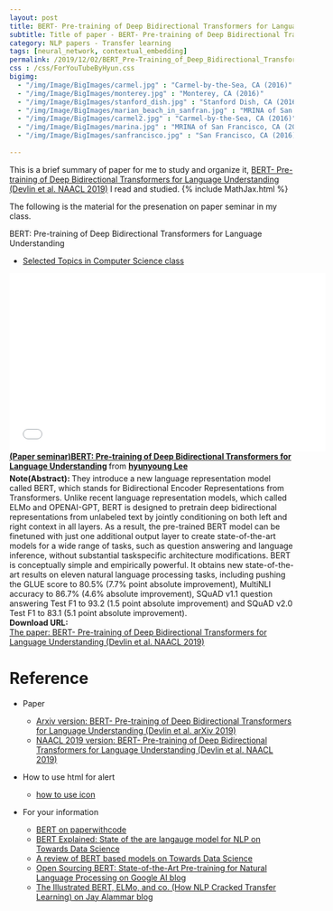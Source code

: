 ```yaml
---
layout: post
title: BERT- Pre-training of Deep Bidirectional Transformers for Language Understanding
subtitle: Title of paper - BERT- Pre-training of Deep Bidirectional Transformers for Language Understanding
category: NLP papers - Transfer learning
tags: [neural_network, contextual_embedding]
permalink: /2019/12/02/BERT_Pre-Training_of_Deep_Bidirectional_Transformers_for_Language_Understanding/
css : /css/ForYouTubeByHyun.css
bigimg: 
  - "/img/Image/BigImages/carmel.jpg" : "Carmel-by-the-Sea, CA (2016)"
  - "/img/Image/BigImages/monterey.jpg" : "Monterey, CA (2016)"
  - "/img/Image/BigImages/stanford_dish.jpg" : "Stanford Dish, CA (2016)"
  - "/img/Image/BigImages/marian_beach_in_sanfran.jpg" : "MRINA of San Francisco, CA (2016)"
  - "/img/Image/BigImages/carmel2.jpg" : "Carmel-by-the-Sea, CA (2016)"
  - "/img/Image/BigImages/marina.jpg" : "MRINA of San Francisco, CA (2016)"
  - "/img/Image/BigImages/sanfrancisco.jpg" : "San Francisco, CA (2016)"
  
---
```


This is a brief summary of paper for me to study and organize it, [BERT- Pre-training of Deep Bidirectional Transformers for Language Understanding (Devlin et al. NAACL 2019)](https://www.aclweb.org/anthology/N19-1423/) I read and studied. 
{% include MathJax.html %}


The following is the material for the presenation on paper seminar in my class.


<div id="tutorial-section">

  <div id="tutorial-title">BERT: Pre-training of Deep Bidirectional Transformers for Language Understanding</div>

  <ul class="nav nav-pills">
    <li class="active"><a data-toggle="tab" href="#refrigerator">Selected Topics in Computer Science class</a></li>
  </ul>

  <div class="tab-content">
    <div id="refrigerator" class="tab-pane fade in active">
      <iframe src="//www.slideshare.net/slideshow/embed_code/key/1sjtqMCMFDNc59" width="560" height="315" frameborder="0" allowfullscreen> </iframe> <div style="margin-bottom:5px"> <strong> <a href="//www.slideshare.net/HyunYoungLee3/paper-seminarbert-pretraining-of-deep-bidirectional-transformers-for-language-understanding" title="(Paper seminar)BERT: Pre-training of Deep Bidirectional Transformers for Language Understanding" target="_blank">(Paper seminar)BERT: Pre-training of Deep Bidirectional Transformers for Language Understanding</a> </strong> from <strong><a href="https://www.slideshare.net/HyunYoungLee3" target="_blank">hyunyoung Lee</a></strong> </div>
    </div>
  </div>
</div>

<div class="alert alert-info" role="alert"><i class="fa fa-info-circle"></i> <b>Note(Abstract): </b>
They introduce a new language representation model called BERT, which stands for Bidirectional Encoder Representations from Transformers. Unlike recent language representation models, which called ELMo and OPENAI-GPT, BERT is designed to pretrain deep bidirectional representations from unlabeled text by jointly conditioning on both left and right context in all layers. As a result, the pre-trained BERT model can be finetuned with just one additional output layer to create state-of-the-art models for a wide range of tasks, such as question answering and language inference, without substantial taskspecific architecture modifications. BERT is conceptually simple and empirically powerful. It obtains new state-of-the-art results on eleven natural language processing tasks, including pushing the GLUE score to 80.5% (7.7% point absolute improvement), MultiNLI accuracy to 86.7% (4.6% absolute improvement), SQuAD v1.1 question answering Test F1 to 93.2 (1.5 point absolute improvement) and SQuAD v2.0 Test F1 to 83.1 (5.1 point absolute improvement).
</div>
    
<div class="alert alert-success" role="alert"><i class="fa fa-paperclip fa-lg"></i> <b>Download URL: </b><br>
  <a href="https://www.aclweb.org/anthology/N19-1423/">The paper: BERT- Pre-training of Deep Bidirectional Transformers for Language Understanding (Devlin et al. NAACL 2019)</a>
</div>

# Reference 

- Paper 
  - [Arxiv version: BERT- Pre-training of Deep Bidirectional Transformers for Language Understanding (Devlin et al. arXiv 2019)](https://arxiv.org/abs/1810.04805)
  - [NAACL 2019 version: BERT- Pre-training of Deep Bidirectional Transformers for Language Understanding (Devlin et al. NAACL 2019)](https://www.aclweb.org/anthology/N19-1423/)
  
- How to use html for alert
  - [how to use icon](http://idratherbewriting.com/documentation-theme-jekyll/mydoc_icons.html)
    
- For your information
  - [BERT on paperwithcode](https://paperswithcode.com/paper/bert-pre-training-of-deep-bidirectional)
  - [BERT Explained: State of the are langauge model for NLP on Towards Data Science](https://towardsdatascience.com/bert-explained-state-of-the-art-language-model-for-nlp-f8b21a9b6270)
  - [A review of BERT based models on Towards Data Science](https://towardsdatascience.com/a-review-of-bert-based-models-4ffdc0f15d58)
  - [Open Sourcing BERT: State-of-the-Art Pre-training for Natural Language Processing on Google AI blog](https://ai.googleblog.com/2018/11/open-sourcing-bert-state-of-art-pre.html)
  - [The Illustrated BERT, ELMo, and co. (How NLP Cracked Transfer Learning) on Jay Alammar blog](http://jalammar.github.io/illustrated-bert/)



























